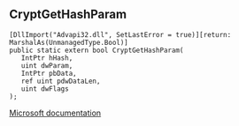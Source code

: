 ## CryptGetHashParam

```
[DllImport("Advapi32.dll", SetLastError = true)][return: MarshalAs(UnmanagedType.Bool)]
public static extern bool CryptGetHashParam(
   IntPtr hHash,
   uint dwParam,
   IntPtr pbData,
   ref uint pdwDataLen,
   uint dwFlags
);
```

[Microsoft documentation](https://docs.microsoft.com/en-us/windows/win32/api/wincrypt/nf-wincrypt-cryptgethashparam)
